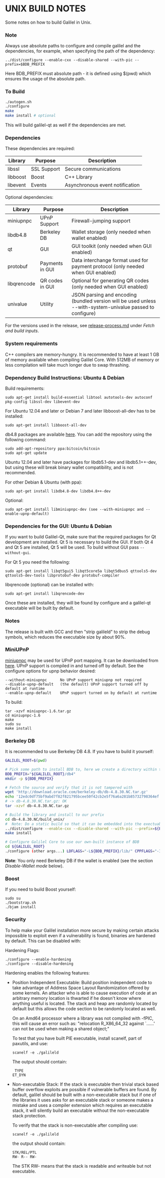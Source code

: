 # UNIX BUILD NOTES

Some notes on how to build Galilel in Unix.

### Note

Always use absolute paths to configure and compile galilel and the dependencies,
for example, when specifying the path of the dependency:

```
../dist/configure --enable-cxx --disable-shared --with-pic --prefix=$BDB_PREFIX
```

Here BDB_PREFIX must absolute path - it is defined using $(pwd) which ensures
the usage of the absolute path.

### To Build

```bash
./autogen.sh
./configure
make
make install # optional
```

This will build galilel-qt as well if the dependencies are met.

### Dependencies

These dependencies are required:

Library     | Purpose          | Description
------------|------------------|----------------------
libssl      | SSL Support      | Secure communications
libboost    | Boost            | C++ Library
libevent    | Events           | Asynchronous event notification

Optional dependencies:

Library     | Purpose          | Description
------------|------------------|----------------------
miniupnpc   | UPnP Support     | Firewall-jumping support
libdb4.8    | Berkeley DB      | Wallet storage (only needed when wallet enabled)
qt          | GUI              | GUI toolkit (only needed when GUI enabled)
protobuf    | Payments in GUI  | Data interchange format used for payment protocol (only needed when GUI enabled)
libqrencode | QR codes in GUI  | Optional for generating QR codes (only needed when GUI enabled)
univalue    | Utility          | JSON parsing and encoding (bundled version will be used unless --with-system-univalue passed to configure)

For the versions used in the release, see [release-process.md](release-process.md)
under *Fetch and build inputs*.

### System requirements

C++ compilers are memory-hungry. It is recommended to have at least 1 GB of
memory available when compiling Galilel Core. With 512MB of memory or less
compilation will take much longer due to swap thrashing.

### Dependency Build Instructions: Ubuntu & Debian

Build requirements:

```
sudo apt-get install build-essential libtool autotools-dev autoconf pkg-config libssl-dev libevent-dev
```

For Ubuntu 12.04 and later or Debian 7 and later libboost-all-dev has to be
installed:

```
sudo apt-get install libboost-all-dev
```

db4.8 packages are available [here](https://launchpad.net/~bitcoin/+archive/bitcoin).
You can add the repository using the following command:

```
sudo add-apt-repository ppa:bitcoin/bitcoin
sudo apt-get update
```

Ubuntu 12.04 and later have packages for libdb5.1-dev and libdb5.1++-dev, but
using these will break binary wallet compatibility, and is not recommended.

For other Debian & Ubuntu (with ppa):

```
sudo apt-get install libdb4.8-dev libdb4.8++-dev
```

Optional:

```
sudo apt-get install libminiupnpc-dev (see --with-miniupnpc and --enable-upnp-default)
```

### Dependencies for the GUI: Ubuntu & Debian

If you want to build Galilel-Qt, make sure that the required packages for Qt
development are installed. Qt 5 is necessary to build the GUI. If both Qt 4 and
Qt 5 are installed, Qt 5 will be used. To build without GUI pass `--without-gui`.

For Qt 5 you need the following:

```
sudo apt-get install libqt5gui5 libqt5core5a libqt5dbus5 qttools5-dev qttools5-dev-tools libprotobuf-dev protobuf-compiler
```

libqrencode (optional) can be installed with:

```
sudo apt-get install libqrencode-dev
```

Once these are installed, they will be found by configure and a galilel-qt
executable will be built by default.

### Notes

The release is built with GCC and then "strip galileld" to strip the debug
symbols, which reduces the executable size by about 90%.

### MiniUPnP

[miniupnpc](http://miniupnp.free.fr/) may be used for UPnP port mapping. It can
be downloaded from [here](http://miniupnp.tuxfamily.org/files/). UPnP support
is compiled in and turned off by default. See the configure options for upnp
behavior desired:

```
--without-miniupnpc      No UPnP support miniupnp not required
--disable-upnp-default   (the default) UPnP support turned off by default at runtime
--enable-upnp-default    UPnP support turned on by default at runtime
```

To build:

```
tar -xzvf miniupnpc-1.6.tar.gz
cd miniupnpc-1.6
make
sudo su
make install
```

### Berkeley DB

It is recommended to use Berkeley DB 4.8. If you have to build it yourself:

```bash
GALILEL_ROOT=$(pwd)

# Pick some path to install BDB to, here we create a directory within the galilel directory
BDB_PREFIX="${GALILEL_ROOT}/db4"
mkdir -p ${BDB_PREFIX}

# Fetch the source and verify that it is not tampered with
wget 'http://download.oracle.com/berkeley-db/db-4.8.30.NC.tar.gz'
echo '12edc0df75bf9abd7f82f821795bcee50f42cb2e5f76a6a281b85732798364ef  db-4.8.30.NC.tar.gz' | sha256sum -c
# -> db-4.8.30.NC.tar.gz: OK
tar -xzvf db-4.8.30.NC.tar.gz

# Build the library and install to our prefix
cd db-4.8.30.NC/build_unix/
#  Note: Do a static build so that it can be embedded into the exectuable, instead of having to find a .so at runtime
../dist/configure --enable-cxx --disable-shared --with-pic --prefix=${BDB_PREFIX}
make install

# Configure Galilel Core to use our own-built instance of BDB
cd ${GALILEL_ROOT}
./configure (other args...) LDFLAGS="-L${BDB_PREFIX}/lib/" CPPFLAGS="-I${BDB_PREFIX}/include/"
```

**Note**: You only need Berkeley DB if the wallet is enabled (see the section
*Disable-Wallet mode* below).

### Boost

If you need to build Boost yourself:

```
sudo su
./bootstrap.sh
./bjam install
```

### Security

To help make your Galilel installation more secure by making certain attacks
impossible to exploit even if a vulnerability is found, binaries are hardened
by default. This can be disabled with:

Hardening Flags:

```
./configure --enable-hardening
./configure --disable-hardening
```

Hardening enables the following features:

* Position Independent Executable: Build position independent code to take
  advantage of Address Space Layout Randomization offered by some kernels. An
  attacker who is able to cause execution of code at an arbitrary memory
  location is thwarted if he doesn't know where anything useful is located. The
  stack and heap are randomly located by default but this allows the code
  section to be randomly located as well.

  On an Amd64 processor where a library was not compiled with -fPIC, this will
  cause an error such as: "relocation R_X86_64_32 against `......' can not be
  used when making a shared object;"

  To test that you have built PIE executable, install scanelf, part of
  paxutils, and use:

  `scanelf -e ./galileld`

  The output should contain:

  ```
   TYPE
  ET_DYN
  ```

* Non-executable Stack: If the stack is executable then trivial stack based
  buffer overflow exploits are possible if vulnerable buffers are found. By
  default, galilel should be built with a non-executable stack but if one of
  the libraries it uses asks for an executable stack or someone makes a mistake
  and uses a compiler extension which requires an executable stack, it will
  silently build an executable without the non-executable stack protection.

  To verify that the stack is non-executable after compiling use:

  `scanelf -e ./galileld`

  the output should contain:

  ```
  STK/REL/PTL
  RW- R-- RW-
  ```

  The STK RW- means that the stack is readable and writeable but not
  executable.
